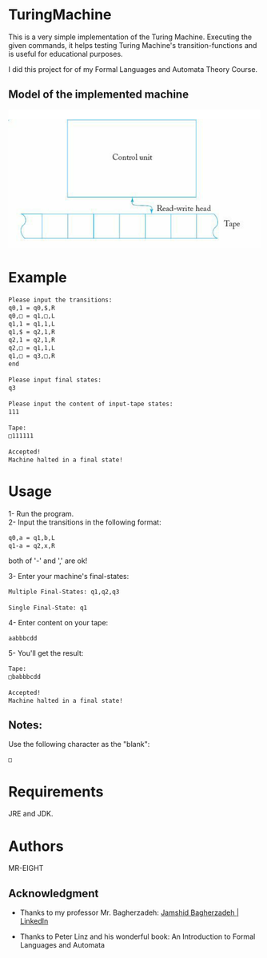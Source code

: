 # TuringMachine

This is a very simple implementation of the Turing Machine. Executing the given commands, it helps testing Turing Machine's transition-functions and is useful for educational purposes.  

I did this project for of my Formal Languages and Automata Theory Course.


## Model of the implemented machine
![Turing Machine](model.png)



# Example  

```
Please input the transitions:
q0,1 = q0,$,R
q0,□ = q1,□,L
q1,1 = q1,1,L
q1,$ = q2,1,R
q2,1 = q2,1,R
q2,□ = q1,1,L
q1,□ = q3,□,R
end

Please input final states:
q3

Please input the content of input-tape states:
111

Tape:
□111111

Accepted!
Machine halted in a final state!
```


# Usage
1- Run the program.    
2- Input the transitions in the following format:  

```
q0,a = q1,b,L
q1-a = q2,x,R
```
both of '-' and ',' are ok!  

3- Enter your machine's final-states:  
```
Multiple Final-States: q1,q2,q3

Single Final-State: q1
```

4- Enter content on your tape:
```
aabbbcdd
```  
5- You'll get the result:
```
Tape:
□babbbcdd

Accepted!
Machine halted in a final state!
```  

## Notes:
Use the following character as the "blank":
```  
□
```

# Requirements
JRE and JDK.
  



# Authors
MR-EIGHT

## Acknowledgment
- Thanks to my professor Mr. Bagherzadeh: [Jamshid Bagherzadeh | LinkedIn](https://www.linkedin.com/in/jamshid-bagherzadeh-88644a51/)

- Thanks to Peter Linz and his wonderful book: An Introduction to Formal Languages and Automata  

